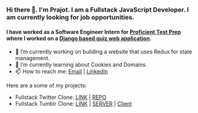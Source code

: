 ### Hi there 👋. I'm Prajot. I am a Fullstack JavaScript Developer. I am currently looking for job opportunities.

#### I have worked as a Software Engineer Intern for [Proficient Test Prep](https://www.proficienttestprep.com) where I worked on a [Django based quiz web application](https://quizly.proficienttestprep.com/).

- 🔭 I’m currently working on building a website that uses Redux for state management.
- 🌱 I’m currently learning about Cookies and Domains.
- 📫 How to reach me: [Email](mailto:prajotsurey@gmail.com) | [LinkedIn](https://www.linkedin.com/in/prajotsurey/)

Here are a some of my projects: 
* Fullstack Twitter Clone: [LINK](https://socialist-poutine-39664.herokuapp.com/) | [REPO](https://github.com/prajotsurey/fullstack-twitter-clone)
* Fullstack Tumblr Clone: [LINK](https://polar-falls-76219.herokuapp.com/) | [SERVER](https://github.com/prajotsurey/tumblr-clone-server) | [Client](https://github.com/prajotsurey/tumblr-clone-client)
